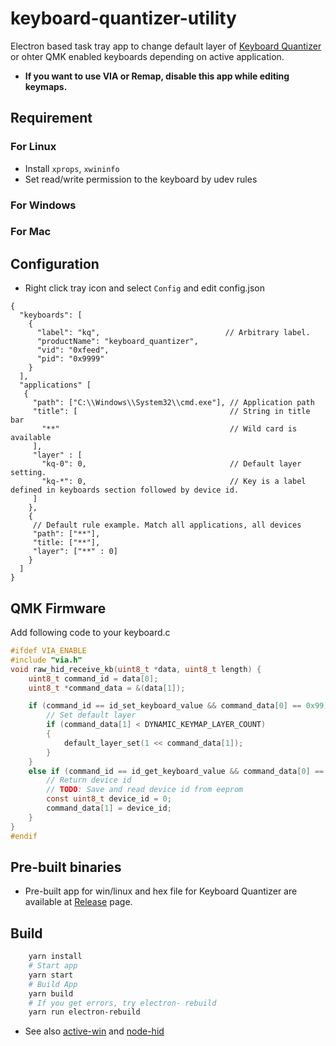 # keyboard-quantizer-utility
Electron based task tray app to change default layer of [Keyboard Quantizer](https://github.com/sekigon-gonnoc/keyboard-quantizer-doc) or ohter QMK enabled keyboards depending on active application.

- **If you want to use VIA or Remap, disable this app while editing keymaps.**

## Requirement
### For Linux
 - Install `xprops`, `xwininfo`
 - Set read/write permission to the keyboard by udev rules
### For Windows
### For Mac

## Configuration

- Right click tray icon and select `Config` and edit config.json

```
{
  "keyboards": [
    {
      "label": "kq",                            // Arbitrary label.
      "productName": "keyboard_quantizer",
      "vid": "0xfeed",
      "pid": "0x9999"
    }
  ],
  "applications" [
   {
     "path": ["C:\\Windows\\System32\\cmd.exe"], // Application path
     "title": [                                  // String in title bar
       "**"                                      // Wild card is available
     ],
     "layer" : [
       "kq-0": 0,                                // Default layer setting.
       "kq-*": 0,                                // Key is a label defined in keyboards section followed by device id.
     ]
    },
    {
     // Default rule example. Match all applications, all devices
     "path": ["**"],
     "title: ["**"],
     "layer": ["**" : 0]
    }
  ]
}
```

## QMK Firmware

Add following code to your keyboard.c

```c
#ifdef VIA_ENABLE
#include "via.h"
void raw_hid_receive_kb(uint8_t *data, uint8_t length) {
    uint8_t command_id = data[0];
    uint8_t *command_data = &(data[1]);

    if (command_id == id_set_keyboard_value && command_data[0] == 0x99) {
        // Set default layer
        if (command_data[1] < DYNAMIC_KEYMAP_LAYER_COUNT)
        {
            default_layer_set(1 << command_data[1]);
        }
    }
    else if (command_id == id_get_keyboard_value && command_data[0] == 0x99) {
        // Return device id
        // TODO: Save and read device id from eeprom
        const uint8_t device_id = 0;
        command_data[1] = device_id;
    }
}
#endif
```

## Pre-built binaries
- Pre-built app for win/linux and hex file for Keyboard Quantizer are available at [Release](https://github.com/sekigon-gonnoc/keyboard-quantizer-utility/releases) page.

## Build

```bash
    yarn install
    # Start app
    yarn start
    # Build App
    yarn build
    # If you get errors, try electron- rebuild
    yarn run electron-rebuild
```

- See also [active-win](https://github.com/sindresorhus/active-win) and [node-hid](https://github.com/node-hid/node-hid)
